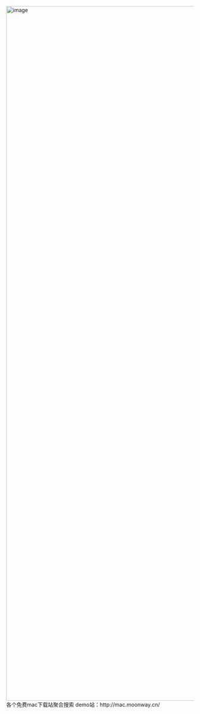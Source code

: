 <img width="1863" alt="image" src="https://github.com/moonwaystudio/multi_software_download_websites_search/assets/11712139/afd2b501-287c-4791-af1a-937ba74b1c6e">
各个免费mac下载站聚合搜索
demo站：http://mac.moonway.cn/
